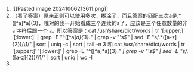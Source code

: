 1. ![[Pasted image 20241006213611.png]]
2. （看了答案）原来正则可以使用多次，糊涂了，而且答案的匹配三次a是.\* ([\^a]\*a){3}，哦对的我一开始看成三个连续的a了，应该是三个任意数量的非 `a` 字符后跟一个 `a`。所以答案是：cat /usr/share/dict/words | tr '[:upper:]' '[:lower:]'  | grep -E "^([\^a]*a){3}.*" | grep -v "'s$" | sed -E "s/.\*([a-z]{2})/\1/" | sort | uniq -c | sort | tail -n 3 和 cat /usr/share/dict/words | tr '[:upper:]' '[:lower:]'  | grep -E "^([\^a]\*a){3}.*" | grep -v "'s\$" | sed -E "s/.*([a-z]{2})/\1/" | sort | uniq | wc -l
3. 

